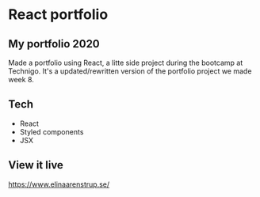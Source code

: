 # React portfolio

## My portfolio 2020

Made a portfolio using React, a litte side project during the bootcamp at Technigo. It's a updated/rewritten version of the portfolio project we made week 8.

## Tech

- React
- Styled components
- JSX

## View it live

https://www.elinaarenstrup.se/
